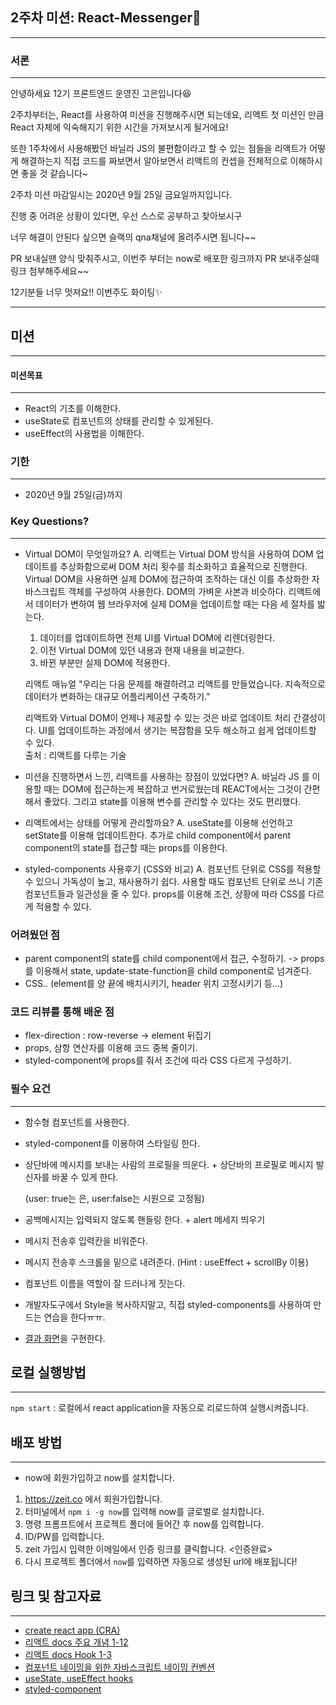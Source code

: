 ## 2주차 미션: React-Messenger💌

---

### 서론

---

안녕하세요 12기 프론트엔드 운영진 고은입니다😆

2주차부터는, React를 사용하여 미션을 진행해주시면 되는데요, 리액트 첫 미션인 만큼 React 자체에 익숙해지기 위한 시간을 가져보시게 될거에요!

또한 1주차에서 사용해봤던 바닐라 JS의 불편함이라고 할 수 있는 점들을 리액트가 어떻게 해결하는지 직접 코드를 짜보면서 알아보면서 리액트의 컨셉을 전체적으로 이해하시면 좋을 것 같습니다~

2주차 미션 마감일시는 2020년 9월 25일 금요일까지입니다.

진행 중 어려운 상황이 있다면, 우선 스스로 공부하고 찾아보시구

너무 해결이 안된다 싶으면 슬랙의 qna채널에 올려주시면 됩니다~~

PR 보내실땐 양식 맞춰주시고, 이번주 부터는 now로 배포한 링크까지 PR 보내주실때 링크 첨부해주세요~~

12기분들 너무 멋져요!! 이번주도 화이팅✨

---

## 미션

---

#### 미션목표

---

- React의 기초를 이해한다.
- useState로 컴포넌트의 상태를 관리할 수 있게된다.
- useEffect의 사용법을 이해한다.

### 기한

---

- 2020년 9월 25일(금)까지

### Key Questions?

---

- Virtual DOM이 무엇일까요?
  A. 리액트는 Virtual DOM 방식을 사용하여 DOM 업데이트를 추상화함으로써 DOM 처리 횟수를 최소화하고 효율적으로 진행한다.
  Virtual DOM을 사용하면 실제 DOM에 접근하여 조작하는 대신 이를 추상화한 자바스크립트 객체를 구성하여 사용한다. DOM의 가벼운 사본과 비슷하다.
  리액트에서 데이터가 변하여 웹 브라우저에 실제 DOM을 업데이트할 때는 다음 세 절차를 밟는다.

  1.  데이터를 업데이트하면 전체 UI를 Virtual DOM에 리렌더링한다.
  2.  이전 Virtual DOM에 있던 내용과 현재 내용을 비교한다.
  3.  바뀐 부분만 실제 DOM에 적용한다.

  리액트 매뉴얼
  "우리는 다음 문제를 해결하려고 리액트를 만들었습니다.
  지속적으로 데이터가 변화하는 대규모 어플리케이션 구축하기."

  리액트와 Virtual DOM이 언제나 제공할 수 있는 것은 바로 업데이트 처리 간결성이다. UI를 업데이트하는 과정에서 생기는 복잡함을 모두 해소하고 쉽게 업데이트할 수 있다.  
   출처 : 리액트를 다루는 기술

- 미션을 진행하면서 느낀, 리액트를 사용하는 장점이 있었다면?
  A. 바닐라 JS 를 이용할 때는 DOM에 접근하는게 복잡하고 번거로웠는데 REACT에서는 그것이 간편해서 좋았다.
  그리고 state를 이용해 변수를 관리할 수 있다는 것도 편리했다.

- 리액트에서는 상태를 어떻게 관리할까요?
  A. useState를 이용해 선언하고 setState를 이용해 업데이트한다. 추가로 child component에서 parent component의 state를 접근할 때는 props를 이용한다.

- styled-components 사용후기 (CSS와 비교)
  A. 컴포넌트 단위로 CSS를 적용할 수 있으니 가독성이 높고, 재사용하기 쉽다.
  사용할 때도 컴포넌트 단위로 쓰니 기존 컴포넌트들과 일관성을 줄 수 있다.
  props를 이용해 조건, 상황에 따라 CSS를 다르게 적용할 수 있다.

### 어려웠던 점

- parent component의 state를 child component에서 접근, 수정하기.
  -> props를 이용해서 state, update-state-function을 child component로 넘겨준다.
- CSS.. (element를 양 끝에 배치시키기, header 위치 고정시키기 등...)

### 코드 리뷰를 통해 배운 점

- flex-direction : row-reverse
  -> element 뒤집기
- props, 삼항 연산자를 이용해 코드 중복 줄이기.
- styled-component에 props를 줘서 조건에 따라 CSS 다르게 구성하기.

### 필수 요건

---

- 함수형 컴포넌트를 사용한다.
- styled-component를 이용하여 스타일링 한다.
- 상단바에 메시지를 보내는 사람의 프로필을 띄운다. + 상단바의 프로필로 메시지 발신자를 바꿀 수 있게 한다.

  (user: true는 은, user:false는 시원으로 고정됨)

- 공백메시지는 입력되지 않도록 핸들링 한다. + alert 메세지 띄우기
- 메시지 전송후 입력칸을 비워준다.
- 메시지 전송후 스크롤을 밑으로 내려준다. (Hint : useEffect + scrollBy 이용)
- 컴포넌트 이름을 역할이 잘 드러나게 짓는다.
- 개발자도구에서 Style을 복사하지말고, 직접 styled-components를 사용하여 만드는 연습을 한다ㅠㅠ.
- [결과 화면](https://react-messenger.eun-ko.vercel.app)을 구현한다.

## 로컬 실행방법

---

`npm start` : 로컬에서 react application을 자동으로 리로드하여 실행시켜줍니다.

## 배포 방법

---

- now에 회원가입하고 now를 설치합니다.

1. https://zeit.co 에서 회원가입합니다.
2. 터미널에서 `npm i -g now`를 입력해 now를 글로벌로 설치합니다.
3. 명령 프롬프트에서 프로젝트 폴더에 들어간 후 now를 입력합니다.
4. ID/PW를 입력합니다.
5. zeit 가입시 입력한 이메일에서 인증 링크를 클릭합니다. <인증완료>
6. 다시 프로젝트 폴더에서 `now`를 입력하면 자동으로 생성된 url에 배포됩니다!

## 링크 및 참고자료

---

- [create react app (CRA)](https://create-react-app.dev/docs/getting-started/)
- [리액트 docs 주요 개념 1-12](https://ko.reactjs.org/docs/hello-world.html)
- [리액트 docs Hook 1-3](https://ko.reactjs.org/docs/hooks-intro.html)
- [컴포넌트 네이밍을 위한 자바스크립트 네이밍 컨벤션](https://ui.toast.com/fe-guide/ko_CODING-CONVENSION/#%EB%AA%85%EB%AA%85-%EA%B7%9C%EC%B9%99)
- [useState, useEffect hooks](https://velog.io/@velopert/react-hooks#1-usestate)
- [styled-component](https://styled-components.com/docs/basics#getting-started)
